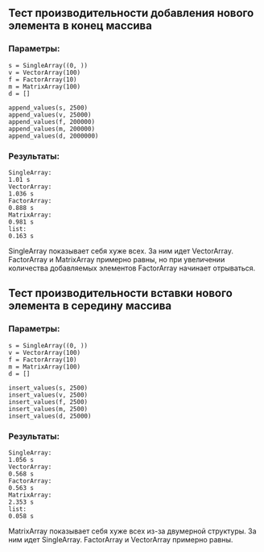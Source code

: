 Тест производительности добавления нового элемента в конец массива
------------------
### Параметры:
```
s = SingleArray((0, ))
v = VectorArray(100)
f = FactorArray(10)
m = MatrixArray(100)
d = []

append_values(s, 2500)
append_values(v, 25000)
append_values(f, 200000)
append_values(m, 200000)
append_values(d, 2000000)
```

### Результаты:
```
SingleArray:
1.01 s
VectorArray:
1.036 s
FactorArray:
0.888 s
MatrixArray:
0.981 s
list:
0.163 s
```
SingleArray показывает себя хуже всех. За ним идет VectorArray. FactorArray и MatrixArray примерно равны, но при увеличении количества добавляемых элементов FactorArray начинает отрываться.


Тест производительности вставки нового элемента в середину массива
---------
### Параметры:
```
s = SingleArray((0, ))
v = VectorArray(100)
f = FactorArray(10)
m = MatrixArray(100)
d = []

insert_values(s, 2500)
insert_values(v, 2500)
insert_values(f, 2500)
insert_values(m, 2500)
insert_values(d, 25000)
```

### Результаты:
```
SingleArray:
1.056 s
VectorArray:
0.568 s
FactorArray:
0.563 s
MatrixArray:
2.353 s
list:
0.058 s
```
MatrixArray показывает себя хуже всех из-за двумерной структуры. За ним идет SingleArray. FactorArray и VectorArray примерно равны.